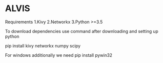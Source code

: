# ALVIS
Requirements
1.Kivy
2.Networkx
3.Python >=3.5


To download dependencies use command after downloading and setting up python

pip install kivy networkx numpy scipy

For windows additionally we need
pip install pywin32
